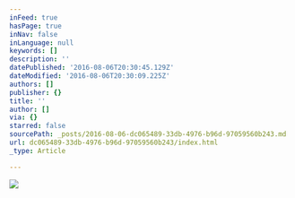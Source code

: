 ```yaml
---
inFeed: true
hasPage: true
inNav: false
inLanguage: null
keywords: []
description: ''
datePublished: '2016-08-06T20:30:45.129Z'
dateModified: '2016-08-06T20:30:09.225Z'
authors: []
publisher: {}
title: ''
author: []
via: {}
starred: false
sourcePath: _posts/2016-08-06-dc065489-33db-4976-b96d-97059560b243.md
url: dc065489-33db-4976-b96d-97059560b243/index.html
_type: Article

---
```

![](https://the-grid-user-content.s3-us-west-2.amazonaws.com/3be19dca-97dc-4049-930d-bbc5256a9118.png)